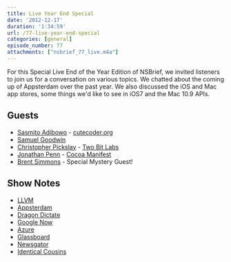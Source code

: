 ```yaml
---
title: Live Year End Special
date: '2012-12-17'
duration: '1:34:59'
url: /77-live-year-end-special
categories: [general]
episode_number: 77
attachments: ["nsbrief_77_live.m4a"]
---
```


For this Special Live End of the Year Edition of NSBrief, we invited listeners to join us for a conversation on various topics. We chatted about the coming up of Appsterdam over the past year. We also discussed the iOS and Mac app stores, some things we'd like to see in iOS7 and the Mac 10.9 APIs.

## Guests
- [Sasmito Adibowo](http://twitter.com/SasmitoAdibowo) - [cutecoder.org](http://cutecoder.org)
- [Samuel Goodwin](http://twitter.com/samuelgoodwin)
- [Christopher Pickslay](http://twitter.com/cpickslay) - [Two Bit Labs](http://twobitlabs.com)
- [Jonathan Penn](http://twitter.com/jonathanpenn) - [Cocoa Manifest](http://cocoamanifest.net)
- [Brent Simmons](http://twitter.com/brentsimmons) - Special Mystery Guest!

## Show Notes
- [LLVM](http://llvm.org)
- [Appsterdam](http://appsterdam.rs)
- [Dragon Dictate](http://www.nuance.com/for-individuals/by-product/dragon-for-mac/dragon-dictate/index.htm)
- [Google Now](http://www.google.com/landing/now/)
- [Azure](http://windowsazure.com)
- [Glassboard](http://glassboard.com)
- [Newsgator](http://newsgator.com)
- [Identical Cousins](http://identicalcousins.net)
